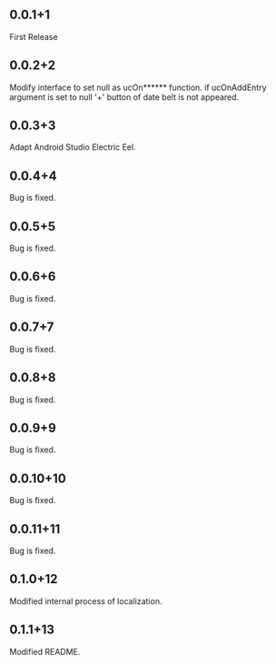 ## 0.0.1+1
First Release

## 0.0.2+2
Modify interface to set null as ucOn****** function.
if ucOnAddEntry argument is set to null '+' button of date belt is not appeared.

## 0.0.3+3
Adapt Android Studio Electric Eel.

## 0.0.4+4
Bug is fixed.

## 0.0.5+5
Bug is fixed.

## 0.0.6+6
Bug is fixed.

## 0.0.7+7
Bug is fixed.

## 0.0.8+8
Bug is fixed.

## 0.0.9+9
Bug is fixed.

## 0.0.10+10
Bug is fixed.

## 0.0.11+11
Bug is fixed.

## 0.1.0+12
Modified internal process of localization.

## 0.1.1+13
Modified README.
